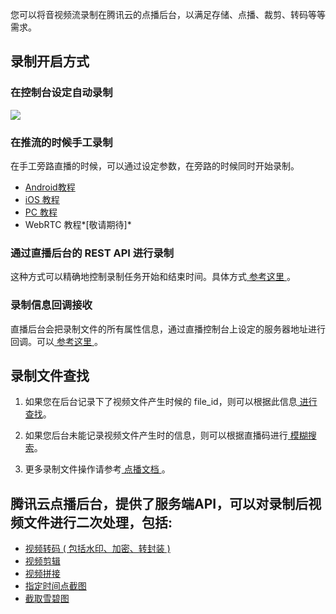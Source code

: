 您可以将音视频流录制在腾讯云的点播后台，以满足存储、点播、裁剪、转码等等需求。

## 录制开启方式

### 在控制台设定自动录制

![](https://main.qcloudimg.com/raw/4c51d3cea6320be6c7a93b99b1196a40.png)

### 在推流的时候手工录制

在手工旁路直播的时候，可以通过设定参数，在旁路的时候同时开始录制。

- [ Android教程 ](/document/product/647/16911) 
- [ iOS 教程 ](/document/product/647/16912) 
- [ PC 教程 ](/document/product/647/16913) 
- WebRTC 教程*[敬请期待]*

### 通过直播后台的 REST API 进行录制

这种方式可以精确地控制录制任务开始和结束时间。具体方式[ 参考这里 ](https://cloud.tencent.com/document/product/267/9567)。

### 录制信息回调接收

直播后台会把录制文件的所有属性信息，通过直播控制台上设定的服务器地址进行回调。可以[ 参考这里 ](https://cloud.tencent.com/document/product/267/5957)。

## 录制文件查找

1) 如果您在后台记录下了视频文件产生时候的 file_id，则可以根据此信息[ 进行查找](https://cloud.tencent.com/document/product/266/8586)。

2) 如果您后台未能记录视频文件产生时的信息，则可以根据直播码进行[ 模糊搜索](https://cloud.tencent.com/document/product/266/7825)。

3) 更多录制文件操作请参考[ 点播文档 ](https://cloud.tencent.com/document/product/266/10688)。

## 腾讯云点播后台，提供了服务端API，可以对录制后视频文件进行二次处理，包括:

* [ 视频转码 ( 包括水印、加密、转封装 )](https://cloud.tencent.com/document/product/266/7822)
* [ 视频剪辑 ](https://cloud.tencent.com/document/product/266/10156)
* [ 视频拼接 ](https://cloud.tencent.com/document/product/266/7821)
* [ 指定时间点截图 ](https://cloud.tencent.com/document/product/266/8102)
* [ 截取雪碧图 ](https://cloud.tencent.com/document/product/266/8101)
